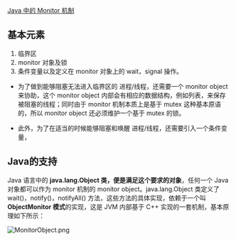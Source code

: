 [Java 中的 Monitor 机制](https://segmentfault.com/a/1190000016417017)

## 基本元素

1. 临界区
2. monitor 对象及锁
3. 条件变量以及定义在 monitor 对象上的 wait，signal 操作。

- 为了做到能够阻塞无法进入临界区的 进程/线程，还需要一个 monitor object 来协助，这个 monitor object 内部会有相应的数据结构，例如列表，来保存被阻塞的线程；同时由于 monitor 机制本质上是基于 mutex 这种基本原语的，所以 monitor object 还必须维护一个基于 mutex 的锁。

- 此外，为了在适当的时候能够阻塞和唤醒 进程/线程，还需要引入一个条件变量，

## Java的支持

Java 语言中的 **java.lang.Object 类，便是满足这个要求的对象**，任何一个 Java 对象都可以作为 monitor 机制的 monitor object。java.lang.Object 类定义了 wait()，notify()，notifyAll() 方法，这些方法的具体实现，依赖于一个叫 **ObjectMonitor 模式**的实现，这是 JVM 内部基于 C++ 实现的一套机制，基本原理如下所示：

![MonitorObject.png](https://segmentfault.com/img/remote/1460000016417020)